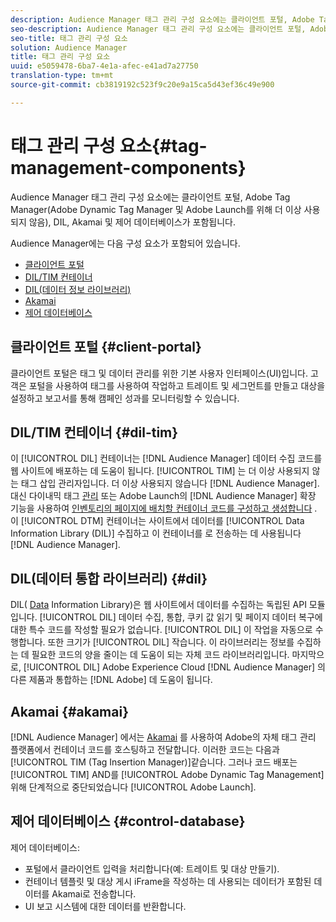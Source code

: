 ```yaml
---
description: Audience Manager 태그 관리 구성 요소에는 클라이언트 포털, Adobe Tag Manager(Adobe Dynamic Tag Manager 및 Adobe Launch를 위해 더 이상 사용되지 않음), DIL, Akamai 및 제어 데이터베이스가 포함됩니다.
seo-description: Audience Manager 태그 관리 구성 요소에는 클라이언트 포털, Adobe Tag Manager(Adobe Dynamic Tag Manager 및 Adobe Launch를 위해 더 이상 사용되지 않음), DIL, Akamai 및 제어 데이터베이스가 포함됩니다.
seo-title: 태그 관리 구성 요소
solution: Audience Manager
title: 태그 관리 구성 요소
uuid: e5059478-6ba7-4e1a-afec-e41ad7a27750
translation-type: tm+mt
source-git-commit: cb3819192c523f9c20e9a15ca5d43ef36c49e900

---
```



# 태그 관리 구성 요소{#tag-management-components}

Audience Manager 태그 관리 구성 요소에는 클라이언트 포털, Adobe Tag Manager(Adobe Dynamic Tag Manager 및 Adobe Launch를 위해 더 이상 사용되지 않음), DIL, Akamai 및 제어 데이터베이스가 포함됩니다.

<!-- 

c_comptag.xml

 -->

Audience Manager에는 다음 구성 요소가 포함되어 있습니다.

* [클라이언트 포털](../../reference/system-components/components-tag-management.md#client-portal)
* [DIL/TIM 컨테이너](../../reference/system-components/components-tag-management.md#dil-tim)
* [DIL(데이터 정보 라이브러리)](../../reference/system-components/components-tag-management.md#dil)
* [Akamai](../../reference/system-components/components-tag-management.md#akamai)
* [제어 데이터베이스](../../reference/system-components/components-tag-management.md#control-database)

## 클라이언트 포털 {#client-portal}

클라이언트 포털은 태그 및 데이터 관리를 위한 기본 사용자 인터페이스(UI)입니다. 고객은 포털을 사용하여 태그를 사용하여 작업하고 트레이트 및 세그먼트를 만들고 대상을 설정하고 보고서를 통해 캠페인 성과를 모니터링할 수 있습니다.

## DIL/TIM 컨테이너 {#dil-tim}

이 [!UICONTROL DIL] 컨테이너는 [!DNL Audience Manager] 데이터 수집 코드를 웹 사이트에 배포하는 데 도움이 됩니다. [!UICONTROL TIM] 는 더 이상 사용되지 않는 태그 삽입 관리자입니다. 더 이상 사용되지 않습니다 [!DNL Audience Manager]. 대신 다이내믹 태그 [관리](https://marketing.adobe.com/resources/help/en_US/dtm/) 또는 Adobe Launch의 [!DNL Audience Manager] 확장 기능을 사용하여 [인벤토리의 페이지에 배치할 컨테이너 코드를 구성하고 생성합니다](https://docs.adobelaunch.com/extension-reference/web/adobe-audience-manager-extension) . 이 [!UICONTROL DTM] 컨테이너는 사이트에서 데이터를 [!UICONTROL Data Information Library (DIL)] 수집하고 이 컨테이너를 로 전송하는 데 사용됩니다 [!DNL Audience Manager].

## DIL(데이터 통합 라이브러리) {#dil}

DIL( [Data](../../dil/dil-overview.md) Information Library)은 웹 사이트에서 데이터를 수집하는 독립된 API 모듈입니다. [!UICONTROL DIL] 데이터 수집, 통합, 쿠키 값 읽기 및 페이지 데이터 복구에 대한 특수 코드를 작성할 필요가 없습니다. [!UICONTROL DIL] 이 작업을 자동으로 수행합니다. 또한 크기가 [!UICONTROL DIL] 작습니다. 이 라이브러리는 정보를 수집하는 데 필요한 코드의 양을 줄이는 데 도움이 되는 자체 코드 라이브러리입니다. 마지막으로, [!UICONTROL DIL] Adobe Experience Cloud [!DNL Audience Manager] 의 다른 제품과 통합하는 [!DNL Adobe] 데 도움이 됩니다.

## Akamai {#akamai}

[!DNL Audience Manager] 에서는 [Akamai](https://www.akamai.com/html/about/index.html) 를 사용하여 Adobe의 자체 태그 관리 플랫폼에서 컨테이너 코드를 호스팅하고 전달합니다. 이러한 코드는 다음과 [!UICONTROL TIM (Tag Insertion Manager)]같습니다. 그러나 코드 배포는 [!UICONTROL TIM] AND를 [!UICONTROL Adobe Dynamic Tag Management] 위해 단계적으로 중단되었습니다 [!UICONTROL Adobe Launch].

## 제어 데이터베이스 {#control-database}

제어 데이터베이스:

* 포털에서 클라이언트 입력을 처리합니다(예: 트레이트 및 대상 만들기).
* 컨테이너 템플릿 및 대상 게시 iFrame을 작성하는 데 사용되는 데이터가 포함된 데이터를 Akamai로 전송합니다.
* UI 보고 시스템에 대한 데이터를 반환합니다.

